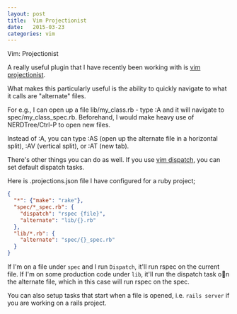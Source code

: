 ```yaml
---
layout: post
title:  Vim Projectionist
date:	2015-03-23
categories: vim
---
```


Vim: Projectionist

A really useful plugin that I have recently been working with is [vim projectionist](https://github.com/tpope/vim-projectionist).

What makes this particularly useful is the ability to quickly navigate to what it calls are "alternate" files.

For e.g., I can open up a file lib/my_class.rb - type :A and it will navigate to spec/my_class_spec.rb. Beforehand, I would make heavy use of NERDTree/Ctrl-P to open new files.

Instead of :A, you can type :AS (open up the alternate file in a horizontal split), :AV (vertical split), or :AT (new tab).

There's other things you can do as well. If you use [vim dispatch](https://github.com/tpope/vim-dispatch), you can set default dispatch tasks.

Here is .projections.json file I have configured for a ruby project;

```json
{
  "*": {"make": "rake"},
  "spec/*_spec.rb": {
    "dispatch": "rspec {file}",
    "alternate": "lib/{}.rb"
  },
  "lib/*.rb": {
    "alternate": "spec/{}_spec.rb"
  }
}
```

If I'm on a file under <code>spec</code> and I run <code>Dispatch</code>, it'll run rspec on the current file. If I'm on some production code under <code>lib</code>, it'll run the dispatch task on the alternate file, which in this case will run rspec on the spec.

You can also setup tasks that start when a file is opened, i.e. <code>rails server</code> if you are working on a rails project.
